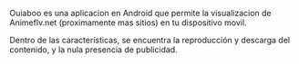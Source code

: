 Ouiaboo es una aplicacion en Android que permite la visualizacion de Animeflv.net (proximamente mas sitios) en tu dispositivo movil.

Dentro de las características, se encuentra la reproducción y descarga del contenido, y la nula presencia de publicidad.